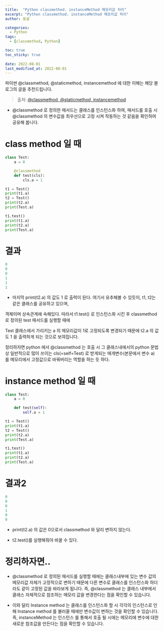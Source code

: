 ```yaml
---
title:  "Python classmethod. instanceMethod 메모리값 차이"
excerpt: "Python classmethod. instanceMethod 메모리값 차이"
author: 둥글

categories:
  - Python
tags:
  - [classmethod, Python]

toc: true
toc_sticky: true
 
date: 2022-08-01
last_modified_at: 2022-08-01
---
```


파이썬 @classmethod, @staticmethod, instancemethod 에 대한 이해는
해당 블로그의 글을 추천드립니다.  
>출처: [@classmethod, @staticmethod, instancemethod](https://dodonam.tistory.com/122)

- @classmethod 로 정의한 매서드는 클래스를 인스턴스화 하여, 매서드를 호출 시
@classmethod 의 변수값을 최우선으로 고정 시켜 작동하는 것 같음을 확인하여 공유해 봅니다.

# class method 일 때

```python
class Test:
    a = 0

    @classmethod
    def test(cls):
        cls.a = 1

t1 = Test()
print(t1.a)
t2 = Test()
print(t2.a)
print(Test.a)

t1.test()
print(t1.a)
print(t2.a)
print(Test.a)
```

# 결과
```python
0
0
0
1
1
1
```

- 마지막 print(t2.a) 의 값도 1 로 출력이 된다. 여기서 유추해볼 수 있듯이, t1, t2는 같은 클래스를 공유하고 있으며,

객체이며 상속관계에 속해있다. 따라서 t1.test() 로 인스턴스화 시킨 후 classmethod 로 정의된 
test 매서드를 실행할 때에

Test 클래스에서 가리키는 a 의 메모리값이 1로 고정되도록 변경되기 때문에 t2.a 의 값도 1 을 출력하게 되는 것으로 보여집니다.

정리하자면 python 에서 @classmethod 는 호출 시 그 클래스내에서의 python 문법 상 일반적으로 많이 쓰이는 cls(=self=Test) 로 받게되는 매개변수(본문에서 변수 a) 를 메모리에서 고정값으로 바꿔버리는 역할을 하는 듯 하다.

# instance method 일 때

```python
class Test:
    a = 0

    def test(self):
        self.a = 1

t1 = Test()
print(t1.a)
t2 = Test()
print(t2.a)
print(Test.a)

t1.test()
print(t1.a)
print(t2.a)
print(Test.a)
```

# 결과2
```python
0
0
0
1
0
0
```

- print(t2.a) 의 값은 0으로서 classmethod 와 달리 변하지 않는다. 

- t2.test()를 실행해줘야 바꿀 수 있다.

# 정리하자면..
- @classmethod 로 정의된 매서드를 실행할 때에는 클래스내부에 있는 변수 값의 메모리값 자체가 고정적으로
변하기 때문에 다른 변수로 클래스를 인스턴스화 하더라도 같이 고정된 값을 바라보게 됩니다.
즉, @classmethod 는 클래스 내부에서 클래스 자체적으로 참조하는 메모리 값을 변경한다는 점을 확인할 수 있습니다.

- 이와 달리 Instance method 는 클래스를 인스턴스화 할 시 각각의 인스턴스로 인해 Instance method 를 
불러올 때에만 변수값이 변하는 것을 확인할 수 있습니다.
즉, instanceMethod 는 인스턴스 를 통해서 호출 될 시에는 메모리에 변수에 대한 새로운 참조값을 만든다는 점을 확인할 수 있습니다.








